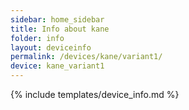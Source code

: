 ```yaml
---
sidebar: home_sidebar
title: Info about kane
folder: info
layout: deviceinfo
permalink: /devices/kane/variant1/
device: kane_variant1
---
```

{% include templates/device_info.md %}
